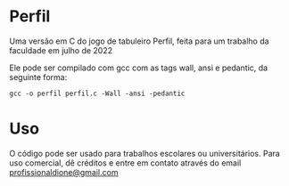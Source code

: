 # Perfil
Uma versão em C do jogo de tabuleiro Perfil, feita para um trabalho da faculdade em julho de 2022

Ele pode ser compilado com gcc com as tags wall, ansi e pedantic, da seguinte forma:

```gcc -o perfil perfil.c -Wall -ansi -pedantic```


# Uso
O código pode ser usado para trabalhos escolares ou universitários. Para uso comercial, dê créditos e entre em contato através do email <profissionaldione@gmail.com>
